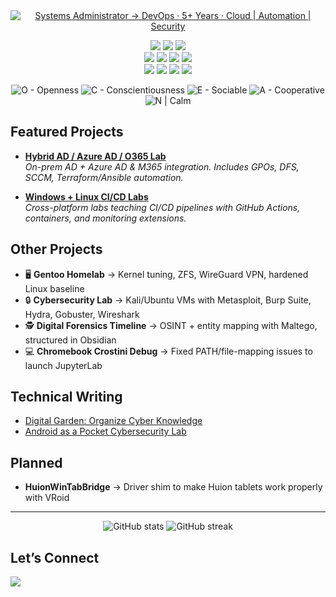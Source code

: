 <div align="center">
  <a href="https://linkedin.com/in/sam-t-a6706235b">
    <img
      src="https://readme-typing-svg.demolab.com?font=Fira%20Code&weight=600&size=24&pause=1000&color=4AF626&center=true&vCenter=true&width=600&lines=Systems%20Administrator%20%E2%86%92%20DevOps;5%2B%20Years%20Enterprise%20IT%20Experience;Cloud%20%7C%20Automation%20%7C%20Security"
      alt="Systems Administrator → DevOps · 5+ Years · Cloud | Automation | Security"
    />
  </a>
</div>

<p align="center">
  <!-- Enterprise & Cloud -->
  <img src="https://img.shields.io/badge/Windows%20Server-0078D6?style=for-the-badge&logo=windows&logoColor=white"/>
  <img src="https://img.shields.io/badge/Azure%20AD-0089D6?style=for-the-badge&logo=microsoftazure&logoColor=white"/>
  <img src="https://img.shields.io/badge/Microsoft%20365-D83B01?style=for-the-badge&logo=microsoft&logoColor=white"/>
  <br/>
  
  <!-- Automation & Infra -->
  <img src="https://img.shields.io/badge/Terraform-7B42BC?style=for-the-badge&logo=terraform&logoColor=white"/>
  <img src="https://img.shields.io/badge/Ansible-EE0000?style=for-the-badge&logo=ansible&logoColor=white"/>
  <img src="https://img.shields.io/badge/Docker-2496ED?style=for-the-badge&logo=docker&logoColor=white"/>
  <img src="https://img.shields.io/badge/PowerShell-5391FE?style=for-the-badge&logo=powershell&logoColor=white"/>
  <br/>
  
  <!-- Endpoint & Security -->
  <img src="https://img.shields.io/badge/Intune-0078D4?style=for-the-badge&logo=microsoftintune&logoColor=white"/>
  <img src="https://img.shields.io/badge/SCCM-0078D7?style=for-the-badge&logo=windows&logoColor=white"/>
  <img src="https://img.shields.io/badge/Okta-007DC1?style=for-the-badge&logo=okta&logoColor=white"/>
  <img src="https://img.shields.io/badge/OSINT-5A5A5A?style=for-the-badge"/>
</p>

<p align="center">
  <img alt="O - Openness" src="https://img.shields.io/badge/O%20%7C%20Creative-113-DB508E?style=flat&labelColor=A83E6E">

  <img alt="C - Conscientiousness" src="https://img.shields.io/badge/C%20%7C%20Driven-91-45A069?style=flat&labelColor=33774F">

  <img alt="E - Sociable" src="https://img.shields.io/badge/E%20%7C%20Sociable-104-4573D5?style=flat&labelColor=3555A3">

  <img alt="A - Cooperative" src="https://img.shields.io/badge/A%20%7C%20Cooperative-108-E0A030?style=flat&labelColor=B37C24">

  <img alt="N | Calm" src="https://img.shields.io/badge/N%20%7C%20Calm-50-8C7BA5?style=flat&labelColor=5A4F6E">
</p>

## Featured Projects
- **[Hybrid AD / Azure AD / O365 Lab](https://github.com/iplaycomputer/hybrid-ad-azure-lab)**  
  _On-prem AD + Azure AD & M365 integration. Includes GPOs, DFS, SCCM, Terraform/Ansible automation._

- **[Windows + Linux CI/CD Labs](https://github.com/iplaycomputer/Platform-Building-Blocks-Windows-Linux-CI-CD-Labs)**  
  _Cross-platform labs teaching CI/CD pipelines with GitHub Actions, containers, and monitoring extensions._



##  Other Projects
- 🖥️ **Gentoo Homelab** → Kernel tuning, ZFS, WireGuard VPN, hardened Linux baseline  
- 🔒 **Cybersecurity Lab** → Kali/Ubuntu VMs with Metasploit, Burp Suite, Hydra, Gobuster, Wireshark  
- 🕵️ **Digital Forensics Timeline** → OSINT + entity mapping with Maltego, structured in Obsidian  
- 💻 **Chromebook Crostini Debug** → Fixed PATH/file-mapping issues to launch JupyterLab  



##  Technical Writing
- [Digital Garden: Organize Cyber Knowledge](https://www.linkedin.com/pulse/digital-garden-how-turn-scattered-notes-cyber-knowledge-sam-tindle-ew45e/)  
- [Android as a Pocket Cybersecurity Lab](https://www.linkedin.com/pulse/how-turn-your-android-pocket-cybersecurity-lab-termux-sam-tindle-s0tmc/)  



## Planned
- **HuionWinTabBridge** → Driver shim to make Huion tablets work properly with VRoid  

---

<p align="center">
  <img src="https://github-readme-stats.vercel.app/api?username=iplaycomputer&show_icons=true&theme=tokyonight" alt="GitHub stats" />
  <img src="https://github-readme-streak-stats.herokuapp.com/?user=iplaycomputer&theme=tokyonight" alt="GitHub streak" />
</p>


## Let’s Connect
<p>
  <a href="https://linkedin.com/in/sam-t-a6706235b">
    <img src="https://img.shields.io/badge/LinkedIn-Sam%20Tindle-blue?style=for-the-badge&logo=linkedin"/>
  </a>
</p>
